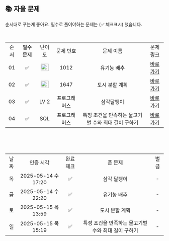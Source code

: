 
## 📚 자율 문제

순서대로 푸는게 좋아요.
필수로 풀어야하는 문제는 (✅ 체크표시) 했습니다.

<br/>
<table>
  <tr>
    <td align="center">순서</td>
    <td align="center">필수 문제</td>
    <td align="center">난이도</td>
    <td align="center">문제 번호</td>
    <td align="center">문제 이름</td>
    <td align="center">문제 링크</td>
  </tr>
  <tr>
    <td align="center">01</td>
    <td align="center">✅</td>
    <td align="center"><img height="23px" width="25px" src="https://d2gd6pc034wcta.cloudfront.net/tier/9.svg"></td>
    <td align="center">1012</td>
    <td align="center">유기농 배추 </td>
    <td align="center"><a href="https://www.acmicpc.net/problem/1012">바로가기</a></td>
  </tr>
  <tr>
    <td align="center">02</td>
    <td align="center">✅</td>
    <td align="center"><img height="23px" width="25px" src="https://d2gd6pc034wcta.cloudfront.net/tier/12.svg"></td>
    <td align="center">1647</td>
    <td align="center">도시 분할 계획 </td>
    <td align="center"><a href="https://www.acmicpc.net/problem/1647">바로가기</a></td>
  </tr>
    <tr>
    <td align="center">03</td>
    <td align="center">✅</td>
    <td align="center">LV 2</td>
    <td align="center">프로그래머스</td>
    <td align="center">삼각달팽이 </td>
    <td align="center"><a href="https://school.programmers.co.kr/learn/courses/30/lessons/68645">바로가기</a></td>
  </tr>
  <tr>
    <td align="center">04</td>
    <td align="center">✅</td>
    <td align="center">SQL</td>
    <td align="center">프로그래머스</td>
    <td align="center">특정 조건을 만족하는 물고기별 수와 최대 길이 구하기 </td>
    <td align="center"><a href="https://school.programmers.co.kr/learn/courses/30/lessons/298519">바로가기</a></td>
  </tr>
</table>
<br/><br/>

<br>

<table>
  <tr>
    <td align="center">날짜</td>
    <td align="center">인증 시각</td>
    <td align="center">완료체크</td>
    <td align="center">푼 문제</td>
    <td align="center">벌금</td>
  </tr>
<!--   <tr>
    <td align="center">목</td>
    <td align="center">2025-05-07 수 16:40</td>
    <td align="center">✅</td>
    <td align="center">그림</td>
    <td align="center">-</td>
  </tr> -->
  <tr>
    <td align="center">목</td>
    <td align="center">2025-05-14 수 17:20</td>
    <td align="center">✅</td>
    <td align="center">삼각 달팽이 </td>
    <td align="center">-</td>
  </tr>
  <tr>
    <td align="center">금</td>
    <td align="center">2025-05-14 수 22:20</td>
    <td align="center">✅</td>
    <td align="center">유기농 배추</td>
    <td align="center">-</td>
  </tr>
  <tr>
    <td align="center">토</td>
    <td align="center">2025-05-15 목 13:59</td>
    <td align="center">✅</td>
    <td align="center">도시 분할 계획</td>
    <td align="center">-</td>
  </tr>
  <tr>
    <td align="center">일</td>
    <td align="center">2025-05-15 목 15:19</td>
    <td align="center">✅</td>
    <td align="center">특정 조건을 만족하는 물고기별 수와 최대 길이 구하기 </td>
    <td align="center">-</td>
  </tr>
</table>
